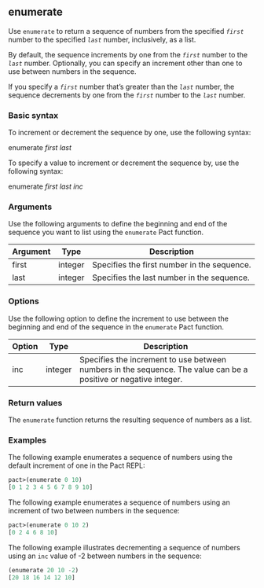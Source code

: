 ## enumerate
Use `enumerate` to return a sequence of numbers from the specified *`first`* number to the specified *`last`* number, inclusively, as a list. 

By default, the sequence increments by one from the *`first`* number to the *`last`* number. Optionally, you can specify an increment other than one to use between numbers in the sequence. 

If you specify a *`first`* number that’s greater than the *`last`* number, the sequence decrements by one from the *`first`* number to the *`last`* number.

### Basic syntax

To increment or decrement the sequence by one, use the following syntax:

enumerate *first* *last*

To specify a value to increment or decrement the sequence by, use the following syntax:

enumerate *first* *last inc*

### Arguments

Use the following arguments to define the beginning and end of the sequence you want to list using the `enumerate` Pact function.

| Argument | Type | Description |
| --- | --- | --- |
| first | integer | Specifies the first number in the sequence. |
| last | integer | Specifies the last number in the sequence. |

### Options

Use the following option to define the increment to use between the beginning and end of the sequence in the `enumerate` Pact function.

| Option | Type | Description |
| --- | --- | --- |
| inc | integer | Specifies the increment to use between numbers in the sequence. The value can be a positive or negative integer. |

### Return values

The `enumerate` function returns the resulting sequence of numbers as a list.

### Examples

The following example enumerates a sequence of numbers using the default increment of one in the Pact REPL:

```lisp
pact>(enumerate 0 10)
[0 1 2 3 4 5 6 7 8 9 10]
```

The following example enumerates a sequence of numbers using an increment of two between numbers in the sequence:

```lisp
pact>(enumerate 0 10 2)
[0 2 4 6 8 10]
```

The following example illustrates decrementing a sequence of numbers using an `inc` value of -2 between numbers in the sequence:

```lisp
(enumerate 20 10 -2)
[20 18 16 14 12 10]
```
